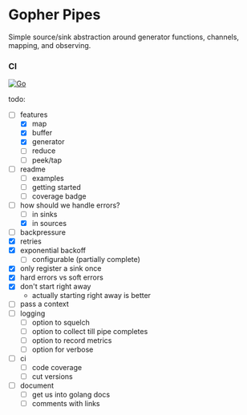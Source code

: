 # Gopher Pipes

Simple source/sink abstraction around generator functions, channels, mapping, and observing.

### CI
[![Go](https://github.com/AndreasChristianson/gopher-pipes/actions/workflows/test.yaml/badge.svg?branch=main&event=push)](https://github.com/AndreasChristianson/gopher-pipes/actions/workflows/test.yaml)


todo:

- [ ] features
  - [x] map
  - [x] buffer
  - [x] generator
  - [ ] reduce
  - [ ] peek/tap
- [ ] readme
  - [ ] examples
  - [ ] getting started
  - [ ] coverage badge
- [ ] how should we handle errors?
  - [ ] in sinks
  - [x] in sources
- [ ] backpressure
- [x] retries
- [x] exponential backoff
  - [ ] configurable (partially complete)
- [x] only register a sink once
- [x] hard errors vs soft errors
- [x] don't start right away
  - actually starting right away is better
- [ ] pass a context
- [ ] logging
  - [ ] option to squelch
  - [ ] option to collect till pipe completes
  - [ ] option to record metrics
  - [ ] option for verbose
- [ ] ci
  - [ ] code coverage
  - [ ] cut versions
- [ ] document
  - [ ] get us into golang docs
  - [ ] comments with links
